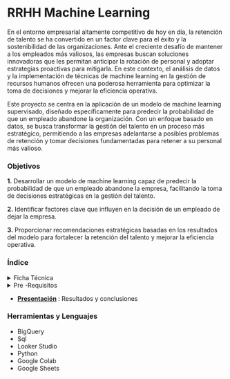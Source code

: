 # RRHH Machine Learning

En el entorno empresarial altamente competitivo de hoy en día, la retención de talento se ha convertido en un factor clave para el éxito y la sostenibilidad de las organizaciones. Ante el creciente desafío de mantener a los empleados más valiosos, las empresas buscan soluciones innovadoras que les permitan anticipar la rotación de personal y adoptar estrategias proactivas para mitigarla. En este contexto, el análisis de datos y la implementación de técnicas de machine learning en la gestión de recursos humanos ofrecen una poderosa herramienta para optimizar la toma de decisiones y mejorar la eficiencia operativa.

Este proyecto se centra en la aplicación de un modelo de machine learning supervisado, diseñado específicamente para predecir la probabilidad de que un empleado abandone la organización. Con un enfoque basado en datos, se busca transformar la gestión del talento en un proceso más estratégico, permitiendo a las empresas adelantarse a posibles problemas de retención y tomar decisiones fundamentadas para retener a su personal más valioso.

### Objetivos

**1.** Desarrollar un modelo de machine learning capaz de predecir la probabilidad de que un empleado abandone la empresa, facilitando la toma de decisiones estratégicas en la gestión del talento.

**2.**  Identificar factores clave que influyen en la decisión de un empleado de dejar la empresa.

**3.** Proporcionar recomendaciones estratégicas basadas en los resultados del modelo para fortalecer la retención del talento y mejorar la eficiencia operativa.

### Índice

<details>
  <summary>Ficha Técnica</summary>
    Toma de decisiones y conclusiones
  
  1. [**Procesamiento y Preparación de la Base de Datos**](https://github.com/Maria-Data-Analyst/RRHH_Machine_Learning-/blob/main/procesamiento/procesamiento.md)
     
     
  2.  [**Técnica de análisis**](https://github.com/Maria-Data-Analyst/RRHH_Machine_Learning-/blob/Consultas-Query/Tecnica_analisis/machine_learning.md)



     
</details>



 <details>
  <summary>Pre -Requisitos</summary>
     Código y visualización
   
  1. [**Hito 2 del Proyecto 1**](https://github.com/Maria-Data-Analyst/Segmentacion/blob/main/cohorte.md)
    
     
  2. **Hitos 2 y 3 del Proyecto 2**
     - [Hito 2](https://github.com/Maria-Data-Analyst/Proyecto-Validacion-Hipotesis/blob/main/Tecnica-Analisis/prueba_significancia.md)
     - [Hito 3](https://github.com/Maria-Data-Analyst/Proyecto-Validacion-Hipotesis/blob/main/Tecnica-Analisis/regresion_lineal.md)
       
  3. [**hitos 2 y 3 del Proyecto 3**](https://github.com/Maria-Data-Analyst/riesgo_relativo)
    
     
</details>

* [**Presentación**](https://docs.google.com/presentation/d/1N8CyGMZEqM0x2d-FQV4HIDuzDcZuWPwII8h33WmIpQo/edit?usp=sharing) : Resultados y conclusiones 
  


### Herramientas y Lenguajes 
- BigQuery
- Sql
- Looker Studio
- Python
- Google Colab
- Google Sheets


